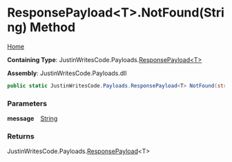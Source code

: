 # ResponsePayload\<T\>\.NotFound\(String\) Method

[Home](../../../README.md)

**Containing Type**: JustinWritesCode\.Payloads\.[ResponsePayload\<T\>](../README.md)

**Assembly**: JustinWritesCode\.Payloads\.dll

```csharp
public static JustinWritesCode.Payloads.ResponsePayload<T> NotFound(string message = "Not found")
```

### Parameters

**message** &ensp; [String](https://docs.microsoft.com/en-us/dotnet/api/system.string)

### Returns

JustinWritesCode\.Payloads\.[ResponsePayload](../README.md)\<T\>

